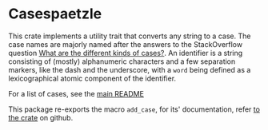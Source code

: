# Casespaetzle

This crate implements a utility trait that converts any string to a case. The case names are majorly named after the answers to the StackOverflow question [What are the different kinds of cases?](https://stackoverflow.com/questions/17326185/what-are-the-different-kinds-of-cases). An identifier is a string consisting of (mostly) alphanumeric characters and a few separation markers, like the dash and the underscore, with a `word` being defined as a lexicographical atomic component of the identifier.

For a list of cases, see the [main README](https://github.com/anatoly03/casespaetzle)

This package re-exports the macro `add_case`, for its' documentation, refer [to the crate](https://github.com/Anatoly03/casespaetzle/tree/master/casespaetzle-macro) on github.
